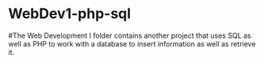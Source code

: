 # WebDev1-php-sql
#The Web Development I folder contains another project that uses SQL as well as PHP to work with a database to insert information as well as retrieve it.
